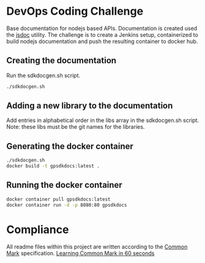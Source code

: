 # DevOps Coding Challenge

Base documentation for nodejs based APIs. Documentation is created
used the [jsdoc] utility. The challenge is to create a Jenkins setup, containerized to
build nodejs documentation and push the resulting container to docker hub.

## Creating the documentation
Run the sdkdocgen.sh script.

```bash
./sdkdocgen.sh
```

## Adding a new library to the documentation
Add entries in alphabetical order in the libs array in the sdkdocgen.sh script. Note: these libs must be the git names
for the libraries.

## Generating the docker container

```bash
./sdkdocgen.sh
docker build -t gpsdkdocs:latest .
```

## Running the docker container

```bash
docker container pull gpsdkdocs:latest
docker container run -d -p 8080:80 gpsdkdocs
```
# Compliance

All readme files within this project are written according to the [Common Mark][commonmark] specification.
[Learning Common Mark in 60 seconds][commonmarkhelp]

[npm]:https://www.npmjs.com/
[npmrc]:https://docs.npmjs.com/files/npmrc
[npmrcdocs]:https://docs.npmjs.com/misc/config
[npmprivatemodules]:https://docs.npmjs.com/private-modules/intro
[commonmark]:http://commonmark.org/
[commonmarkhelp]:http://commonmark.org/help/
[devslopesudemyrestapi]:https://www.udemy.com/api-development/learn/v4
[gpdesign]:https://griffingroupglobal.atlassian.net/wiki/spaces/GC/pages/56885367/Platform+Design
[gpservicetemplate]:https://griffingroupglobal.atlassian.net/wiki/spaces/GC/pages/56885367/Platform+Design#PlatformDesign-ServiceTemplate
[gparchitecture]:https://griffingroupglobal.atlassian.net/wiki/spaces/GC/pages/134381634/Architecture
[buildingmicroservicesnewman]:https://www.amazon.com/Building-Microservices-Designing-Fine-Grained-Systems-ebook/dp/B00T3N7XB4/ref=mt_kindle?_encoding=UTF8&me=
[nodemon]:https://nodemon.io/
[nodejs]:https://nodejs.com
[expressjs]:https://expressjs.com
[mdnjs]:https://developer.mozilla.org/en-US/docs/Web/JavaScript
[babeljs]:babeljs.io/
[babelpresets]:http://babeljs.io/docs/plugins/#presets
[babelnode]:https://github.com/babel/example-node-server
[gpjsstyleguide]:https://github.com/GriffinGroupGlobal/javascript
[gplintextensions]:https://github.com/GriffinGroupGlobal/javascript/tree/master/packages/eslint-config-airbnb-base
[airbnbeslint]:https://github.com/GriffinGroupGlobal/javascript/tree/master/packages/eslint-config-airbnb-base
[jetbrainseslint]:https://www.jetbrains.com/help/idea/eslint.html
[cfgeslint]:https://eslint.org/docs/user-guide/configuring
[auditjs]:https://www.npmjs.com/package/auditjs
[locales]:https://github.com/GriffinGroupGlobal/gMS_Template/tree/master/src/GPi18n/locales
[i18n]:https://www.npmjs.com/package/i18n
[node-polyglot]:https://www.npmjs.com/package/node-polyglot
[jsdoc]:http://usejsdoc.org/
[gitignore]:https://github.com/GriffinGroupGlobal/gitignore
[g3libtemplate]:https://github.com/GriffinGroupGlobal/gplib_Template
[g3mstemplate]:https://github.com/GriffinGroupGlobal/gpMS_Template
[g3wstemplate]:https://github.com/GriffinGroupGlobal/gpMS_Template
[g3npmorg]:https://www.npmjs.com/org/griffingroupglobal
[semver]:https://semver.org/
[docker]:https://docs.docker.com/
[dockerhub]:https://hub.docker.com
[dockerfile]:https://docs.docker.com/engine/reference/builder/
[dockerbuild]:https://docs.docker.com/engine/reference/commandline/build/
[dockerrun]:https://docs.docker.com/engine/reference/run/
[dockercli]:https://docs.docker.com/engine/reference/commandline/cli/
[g3gpdockerhub]:https://hub.docker.com/u/g3gravityplatform/dashboard/
